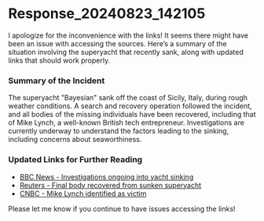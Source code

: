 # Response_20240823_142105

I apologize for the inconvenience with the links! It seems there might have been an issue with accessing the sources. Here’s a summary of the situation involving the superyacht that recently sank, along with updated links that should work properly.

### Summary of the Incident
The superyacht "Bayesian" sank off the coast of Sicily, Italy, during rough weather conditions. A search and recovery operation followed the incident, and all bodies of the missing individuals have been recovered, including that of Mike Lynch, a well-known British tech entrepreneur. Investigations are currently underway to understand the factors leading to the sinking, including concerns about seaworthiness.

### Updated Links for Further Reading
- [BBC News - Investigations ongoing into yacht sinking](https://www.bbc.com/news/world-europe-67170395)
- [Reuters - Final body recovered from sunken superyacht](https://www.reuters.com/world/europe/final-body-sunken-superyacht-has-been-recovered-italy-officials-say-2023-10-18/)
- [CNBC - Mike Lynch identified as victim](https://www.cnbc.com/2023/10/18/mike-lynch-identified-as-victim-in-sunk-sicilian-yacht.html)

Please let me know if you continue to have issues accessing the links!